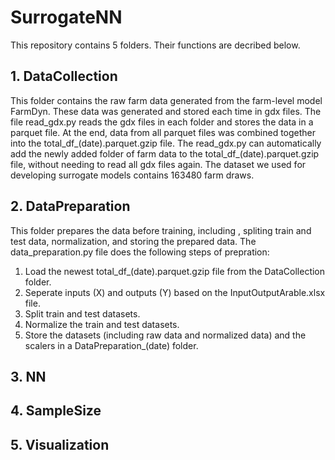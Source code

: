 # SurrogateNN
This repository contains 5 folders. Their functions are decribed below.
## 1. DataCollection
This folder contains the raw farm data generated from the farm-level model FarmDyn. These data was generated and stored each time in gdx files. 
The file read_gdx.py reads the gdx files in each folder and stores the data in a parquet file. 
At the end, data from all parquet files was combined together into the total_df_(date).parquet.gzip file.
The read_gdx.py can automatically add the newly added folder of farm data to the total_df_(date).parquet.gzip file, without needing to read all gdx files again.
The dataset we used for developing surrogate models contains 163480 farm draws. 
 
## 2. DataPreparation
This folder prepares the data before training, including , spliting train and test data, normalization, and storing the prepared data. 
The data_preparation.py file does the following steps of prepration: 
1) Load the newest total_df_(date).parquet.gzip file from the DataCollection folder.
2) Seperate inputs (X) and outputs (Y) based on the InputOutputArable.xlsx file.
3) Split train and test datasets.
4) Normalize the train and test datasets.
5) Store the datasets (including raw data and normalized data) and the scalers in a DataPreparation_(date) folder. 

## 3. NN
## 4. SampleSize
## 5. Visualization
